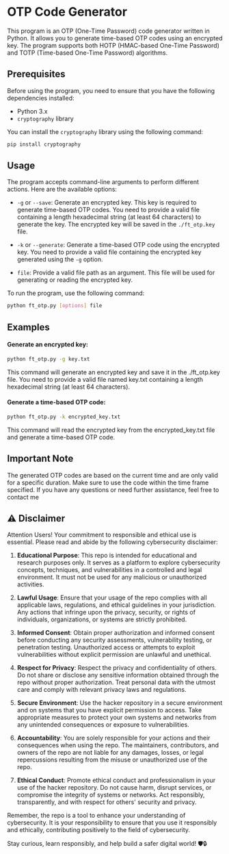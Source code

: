 # OTP Code Generator

This program is an OTP (One-Time Password) code generator written in Python. It allows you to generate time-based OTP codes using an encrypted key. The program supports both HOTP (HMAC-based One-Time Password) and TOTP (Time-based One-Time Password) algorithms.

## Prerequisites

Before using the program, you need to ensure that you have the following dependencies installed:

- Python 3.x
- `cryptography` library

You can install the `cryptography` library using the following command:

```bash
pip install cryptography
```
## Usage

The program accepts command-line arguments to perform different actions. Here are the available options:

- `-g` or `--save`: Generate an encrypted key. This key is required to generate time-based OTP codes. You need to provide a valid file containing a length hexadecimal string (at least 64 characters) to generate the key. The encrypted key will be saved in the `./ft_otp.key` file.

- `-k` or `--generate`: Generate a time-based OTP code using the encrypted key. You need to provide a valid file containing the encrypted key generated using the `-g` option.

- `file`: Provide a valid file path as an argument. This file will be used for generating or reading the encrypted key.

To run the program, use the following command:

```bash
python ft_otp.py [options] file
```
## Examples
#### Generate an encrypted key:
```bash
python ft_otp.py -g key.txt
```
This command will generate an encrypted key and save it in the ./ft_otp.key file. You need to provide a valid file named key.txt containing a length hexadecimal string (at least 64 characters).

#### Generate a time-based OTP code:
```bash
python ft_otp.py -k encrypted_key.txt
```
This command will read the encrypted key from the encrypted_key.txt file and generate a time-based OTP code.

## Important Note
The generated OTP codes are based on the current time and are only valid for a specific duration. Make sure to use the code within the time frame specified.
If you have any questions or need further assistance, feel free to contact me


## ⚠️ Disclaimer

Attention Users! Your commitment to responsible and ethical use is essential. Please read and abide by the following cybersecurity disclaimer:

1. **Educational Purpose**: This repo is intended for educational and research purposes only. It serves as a platform to explore cybersecurity concepts, techniques, and vulnerabilities in a controlled and legal environment. It must not be used for any malicious or unauthorized activities.

2. **Lawful Usage**: Ensure that your usage of the repo complies with all applicable laws, regulations, and ethical guidelines in your jurisdiction. Any actions that infringe upon the privacy, security, or rights of individuals, organizations, or systems are strictly prohibited.

3. **Informed Consent**: Obtain proper authorization and informed consent before conducting any security assessments, vulnerability testing, or penetration testing. Unauthorized access or attempts to exploit vulnerabilities without explicit permission are unlawful and unethical.

4. **Respect for Privacy**: Respect the privacy and confidentiality of others. Do not share or disclose any sensitive information obtained through the repo without proper authorization. Treat personal data with the utmost care and comply with relevant privacy laws and regulations.

5. **Secure Environment**: Use the hacker repository in a secure environment and on systems that you have explicit permission to access. Take appropriate measures to protect your own systems and networks from any unintended consequences or exposure to vulnerabilities.

6. **Accountability**: You are solely responsible for your actions and their consequences when using the repo. The maintainers, contributors, and owners of the repo are not liable for any damages, losses, or legal repercussions resulting from the misuse or unauthorized use of the repo.

7. **Ethical Conduct**: Promote ethical conduct and professionalism in your use of the hacker repository. Do not cause harm, disrupt services, or compromise the integrity of systems or networks. Act responsibly, transparently, and with respect for others' security and privacy.

Remember, the repo is a tool to enhance your understanding of cybersecurity. It is your responsibility to ensure that you use it responsibly and ethically, contributing positively to the field of cybersecurity.

Stay curious, learn responsibly, and help build a safer digital world! 🛡️🔒
